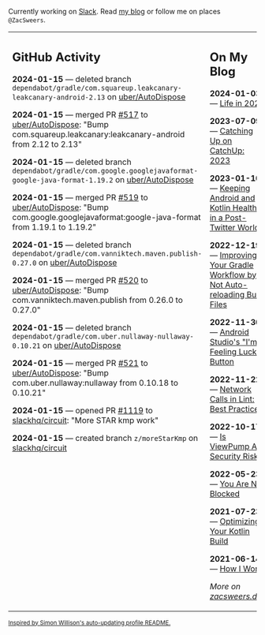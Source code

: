 Currently working on [Slack](https://slack.com/). Read [my blog](https://zacsweers.dev/) or follow me on places `@ZacSweers`.

<table><tr><td valign="top" width="60%">

## GitHub Activity
<!-- githubActivity starts -->
**2024-01-15** — deleted branch `dependabot/gradle/com.squareup.leakcanary-leakcanary-android-2.13` on [uber/AutoDispose](https://github.com/uber/AutoDispose)

**2024-01-15** — merged PR [#517](https://github.com/uber/AutoDispose/pull/517) to [uber/AutoDispose](https://github.com/uber/AutoDispose): "Bump com.squareup.leakcanary:leakcanary-android from 2.12 to 2.13"

**2024-01-15** — deleted branch `dependabot/gradle/com.google.googlejavaformat-google-java-format-1.19.2` on [uber/AutoDispose](https://github.com/uber/AutoDispose)

**2024-01-15** — merged PR [#519](https://github.com/uber/AutoDispose/pull/519) to [uber/AutoDispose](https://github.com/uber/AutoDispose): "Bump com.google.googlejavaformat:google-java-format from 1.19.1 to 1.19.2"

**2024-01-15** — deleted branch `dependabot/gradle/com.vanniktech.maven.publish-0.27.0` on [uber/AutoDispose](https://github.com/uber/AutoDispose)

**2024-01-15** — merged PR [#520](https://github.com/uber/AutoDispose/pull/520) to [uber/AutoDispose](https://github.com/uber/AutoDispose): "Bump com.vanniktech.maven.publish from 0.26.0 to 0.27.0"

**2024-01-15** — deleted branch `dependabot/gradle/com.uber.nullaway-nullaway-0.10.21` on [uber/AutoDispose](https://github.com/uber/AutoDispose)

**2024-01-15** — merged PR [#521](https://github.com/uber/AutoDispose/pull/521) to [uber/AutoDispose](https://github.com/uber/AutoDispose): "Bump com.uber.nullaway:nullaway from 0.10.18 to 0.10.21"

**2024-01-15** — opened PR [#1119](https://github.com/slackhq/circuit/pull/1119) to [slackhq/circuit](https://github.com/slackhq/circuit): "More STAR kmp work"

**2024-01-15** — created branch `z/moreStarKmp` on [slackhq/circuit](https://github.com/slackhq/circuit)
<!-- githubActivity ends -->
</td><td valign="top" width="40%">

## On My Blog
<!-- blog starts -->
**2024-01-03** — [Life in 2024](https://www.zacsweers.dev/life-in-2024/)

**2023-07-09** — [Catching Up on CatchUp: 2023](https://www.zacsweers.dev/catching-up-on-catchup-2023/)

**2023-01-10** — [Keeping Android and Kotlin Healthy in a Post-Twitter World](https://www.zacsweers.dev/keeping-android-healthy/)

**2022-12-19** — [Improving Your Gradle Workflow by Not Auto-reloading Build Files](https://www.zacsweers.dev/improving-your-workflow-by-not-auto-reloading-build-files/)

**2022-11-30** — [Android Studio's "I'm Feeling Lucky" Button](https://www.zacsweers.dev/android-studios-im-feeling-lucky-button/)

**2022-11-22** — [Network Calls in Lint: Best Practices](https://www.zacsweers.dev/network-calls-in-lint-best-practices/)

**2022-10-17** — [Is ViewPump A Security Risk?](https://www.zacsweers.dev/is-viewpump-a-security-risk/)

**2022-05-23** — [You Are Not Blocked](https://www.zacsweers.dev/you-are-not-blocked/)

**2021-07-23** — [Optimizing Your Kotlin Build](https://www.zacsweers.dev/optimizing-your-kotlin-build/)

**2021-06-14** — [How I Work](https://www.zacsweers.dev/how-i-work/)
<!-- blog ends -->
_More on [zacsweers.dev](https://zacsweers.dev/)_
</td></tr></table>

<sub><a href="https://simonwillison.net/2020/Jul/10/self-updating-profile-readme/">Inspired by Simon Willison's auto-updating profile README.</a></sub>